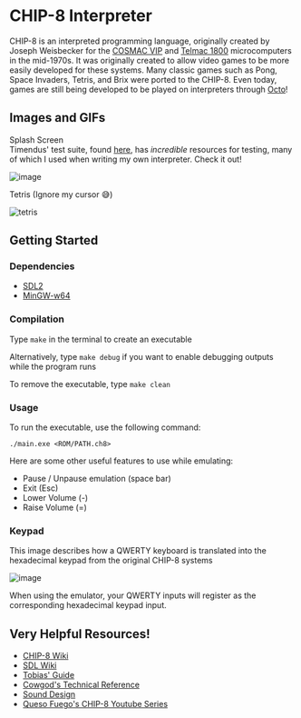 # CHIP-8 Interpreter

CHIP-8 is an interpreted programming language, originally created by Joseph Weisbecker for the [COSMAC VIP](https://en.wikipedia.org/wiki/COSMAC_VIP) and [Telmac 1800](https://en.wikipedia.org/wiki/Telmac_1800) microcomputers in the mid-1970s. It was originally created to allow video games to be more easily developed for these systems. Many classic games such as Pong, Space Invaders, Tetris, and Brix were ported to the CHIP-8. Even today, games are still being developed to be played on interpreters through [Octo](https://github.com/JohnEarnest/Octo)! 

## Images and GIFs

Splash Screen<br>
Timendus' test suite, found [here](https://github.com/Timendus/chip8-test-suite?tab=readme-ov-file#corax-opcode-test), has _incredible_ resources for testing, many of which I used when writing my own interpreter. Check it out!

![image](https://github.com/nkasica/chip8-interpreter/assets/156490730/6c6926a3-047e-4add-b4e6-8931ac04ddcd)

Tetris (Ignore my cursor 😅)

![tetris](https://github.com/nkasica/chip8-interpreter/assets/156490730/9b15e6e7-763e-45b6-b8d6-ab7b6325b01c)

## Getting Started

### Dependencies

* [SDL2](https://github.com/libsdl-org/SDL/releases/tag/release-2.28.5)
* [MinGW-w64](https://www.mingw-w64.org/downloads/)


### Compilation

Type `make` in the terminal to create an executable

Alternatively, type `make debug` if you want to enable debugging outputs while the program runs

To remove the executable, type `make clean`

### Usage
To run the executable, use the following command:
```
./main.exe <ROM/PATH.ch8>
```

Here are some other useful features to use while emulating:
* Pause / Unpause emulation (space bar)
* Exit (Esc)
* Lower Volume (-)
* Raise Volume (=)

### Keypad
This image describes how a QWERTY keyboard is translated into the hexadecimal keypad from the original CHIP-8 systems

![image](https://github.com/nkasica/chip8-interpreter/assets/156490730/cf6abc7f-258e-4340-8ca9-845fcde12187)

When using the emulator, your QWERTY inputs will register as the corresponding hexadecimal keypad input.



## Very Helpful Resources!

* [CHIP-8 Wiki](https://en.wikipedia.org/wiki/CHIP-8)
* [SDL Wiki](https://wiki.libsdl.org/SDL2/APIByCategory)
* [Tobias' Guide](https://tobiasvl.github.io/blog/write-a-chip-8-emulator/)
* [Cowgod's Technical Reference](http://devernay.free.fr/hacks/chip8/C8TECH10.HTM)
* [Sound Design](https://blog.tigris.fr/2020/05/13/writing-an-emulator-sound-is-complicated/)
* [Queso Fuego's CHIP-8 Youtube Series](https://www.youtube.com/playlist?list=PLT7NbkyNWaqbyBMzdySdqjnfUFxt8rnU_)

